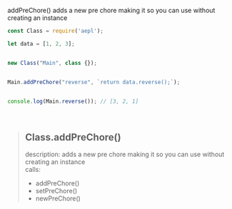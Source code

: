 addPreChore() adds a new pre chore making it so you can use without creating an instance
```js
const Class = require('aepl');

let data = [1, 2, 3];


new Class("Main", class {});


Main.addPreChore("reverse", `return data.reverse();`);


console.log(Main.reverse()); // [3, 2, 1]
```

<br>

> ## Class.addPreChore()
> description: adds a new pre chore making it so you can use without creating an instance<br>
> calls:
> - addPreChore()
> - setPreChore()
> - newPreChore()
